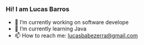 ### Hi! I am Lucas Barros 



- 🔭 I’m currently working on software develope
- 🌱 I’m currently learning Java
- 📫 How to reach me: lucasbabezerra@gmail.com


